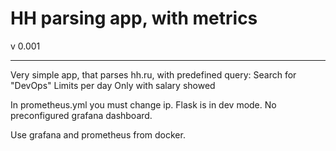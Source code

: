 # HH parsing app, with metrics

v 0.001

----------

Very simple app, that parses hh.ru, with predefined query:
Search for "DevOps"
Limits per day
Only with salary showed

In prometheus.yml you must change ip.
Flask is in dev mode.
No preconfigured grafana dashboard.

Use grafana and prometheus from docker.
